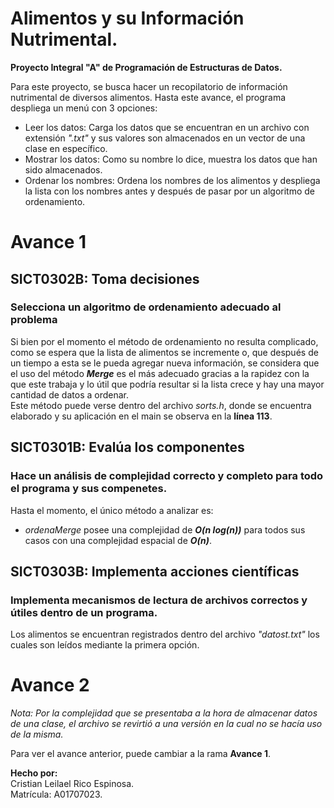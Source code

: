 # Alimentos y su Información Nutrimental.
**Proyecto Integral "A" de Programación de Estructuras de Datos.**  

Para este proyecto, se busca hacer un recopilatorio de información nutrimental de diversos alimentos.
Hasta este avance, el programa despliega un menú con 3 opciones:   
* Leer los datos: Carga los datos que se encuentran en un archivo con extensión *".txt"* y sus valores son almacenados en un vector de una clase en específico.
* Mostrar los datos: Como su nombre lo dice, muestra los datos que han sido almacenados.
* Ordenar los nombres: Ordena los nombres de los alimentos y despliega la lista con los nombres antes y después de pasar por un algoritmo de ordenamiento.   

# Avance 1

## SICT0302B: Toma decisiones

### Selecciona un algoritmo de ordenamiento adecuado al problema
Si bien por el momento el método de ordenamiento no resulta complicado, como se espera que la lista de alimentos se incremente o, que después de un tiempo a esta se le pueda agregar nueva información, se considera que el uso del método ***Merge*** es el más adecuado gracias a la rapidez con la que este trabaja y lo útil que podría resultar si la lista crece y hay una mayor cantidad de datos a ordenar.   
Este método puede verse dentro del archivo *sorts.h*, donde se encuentra elaborado y su aplicación en el main se observa en la **línea 113**.   

## SICT0301B: Evalúa los componentes

### Hace un análisis de complejidad correcto y completo para todo el programa y sus compenetes.
Hasta el momento, el único método a analizar es:   
* *ordenaMerge* posee una complejidad de ***O(n log(n))*** para todos sus casos con una complejidad espacial de ***O(n)***.   

## SICT0303B: Implementa acciones científicas

### Implementa mecanismos de lectura de archivos correctos y útiles dentro de un programa.   
Los alimentos se encuentran registrados dentro del archivo *"datost.txt"* los cuales son leídos mediante la primera opción.   

# Avance 2   
*Nota: Por la complejidad que se presentaba a la hora de almacenar datos de una clase, el archivo se revirtió a una versión en la cual no se hacía uso de la misma.*   

Para ver el avance anterior, puede cambiar a la rama **Avance 1**.   



**Hecho por:**  
Cristian Leilael Rico Espinosa.  
Matrícula: A01707023.
